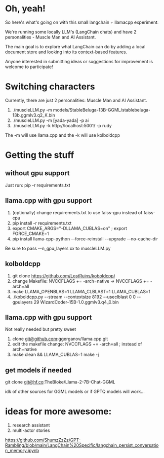 # Oh, yeah! 

So here's what's going on with this small langchain + llamacpp experiment: 

We're running some locally LLM's (LangChain chats) and have 2
personalities - Muscle Man and AI Assistant.

The main goal is to explore what LangChain can do by adding a local
document store and looking into its context-based features.

Anyone interested in submitting ideas or suggestions for improvement is
welcome to participate!

# Switching characters

Currently, there are just 2 personalities: Muscle Man and AI Assistant. 

1. ./muscleLLM.py -m models/StableBeluga-13B-GGML/stablebeluga-13b.ggmlv3.q2_K.bin 
2. ./muscleLLM.py -m [yada-yada] -p ai
3. ./muscleLLM.py -k http://localhost:5001/ -p rudy

The -m will use llama.cpp and the -k will use kolboldcpp

# Getting the stuff

## without gpu support

Just run: pip -r requirements.txt

## llama.cpp with gpu support

1. (optionally) change requirements.txt to use faiss-gpu instead of faiss-cpu
2. pip install -r requirements.txt
3. export CMAKE_ARGS="-DLLAMA_CUBLAS=on" ; export FORCE_CMAKE=1
4. pip install llama-cpp-python --force-reinstall --upgrade --no-cache-dir

Be sure to pass --n_gpu_layers xx to muscleLLM.py

## kolboldcpp 

1. git clone https://github.com/LostRuins/koboldcpp/
2. change Makefile: NVCCFLAGS += -arch=native -> NVCCFLAGS += -arch=all
3. make LLAMA_OPENBLAS=1 LLAMA_CLBLAST=1 LLAMA_CUBLAS=1
3. ./koboldcpp.py --stream --contextsize 8192 --useclblast 0 0 --gpulayers 29 WizardCoder-15B-1.0.ggmlv3.q4_0.bin 

## llama.cpp with gpu support

Not really needed but pretty sweet

1. clone git@github.com:ggerganov/llama.cpp.git
2. edit the makefile change: NVCCFLAGS += -arch=all ; instead of arch=native
3. make clean && LLAMA_CUBLAS=1 make -j


## get models if needed

git clone git@hf.co:TheBloke/Llama-2-7B-Chat-GGML

idk of other sources for GGML models or if GPTQ models will work...

# ideas for more awesome:

1. research assistant
2. multi-actor stories

https://github.com/ShumzZzZz/GPT-Rambling/blob/main/LangChain%20Specific/langchain_persist_conversation_memory.ipynb

